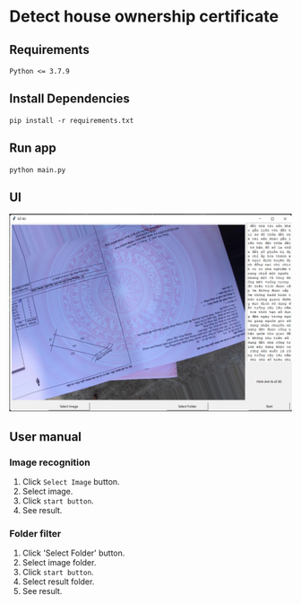 # Detect house ownership certificate
## Requirements
```
Python <= 3.7.9
```
## Install Dependencies
```
pip install -r requirements.txt
```
## Run app
```
python main.py
```
## UI
![](UI.png)

## User manual
### Image recognition
1. Click `Select Image` button.
2. Select image.
3. Click `start button`.
4. See result.

### Folder filter
1. Click 'Select Folder' button.
2. Select image folder.
3. Click `start button`.
4. Select result folder.
5. See result.

